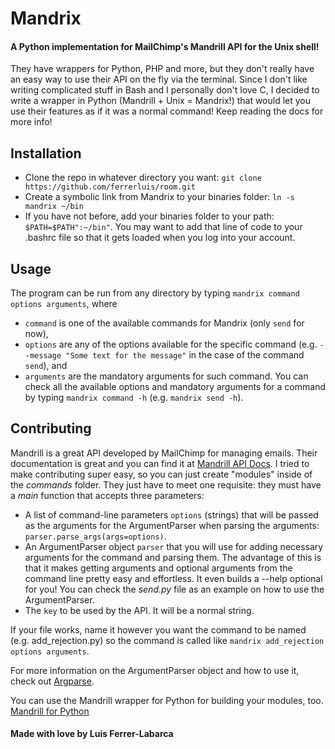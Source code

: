 # Mandrix
#### A Python implementation for MailChimp's Mandrill API for the Unix shell!
They have wrappers for Python, PHP and more, but they don't really have an easy way to use their API on the fly via the terminal. Since I don't like writing complicated stuff in Bash and I personally don't love C, I decided to write a wrapper in Python (Mandrill + Unix = Mandrix!) that would let you use their features as if it was a normal command! Keep reading the docs for more info!

## Installation
* Clone the repo in whatever directory you want: `git clone https://github.com/ferrerluis/room.git`
* Create a symbolic link from Mandrix to your binaries folder: `ln -s mandrix ~/bin`
* If you have not before, add your binaries folder to your path: `$PATH=$PATH":~/bin"`. You may want to add that line of code to your .bashrc file so that it gets loaded when you log into your account.

## Usage
The program can be run from any directory by typing `mandrix command options arguments`, where
* `command` is one of the available commands for Mandrix (only `send` for now),
* `options` are any of the options available for the specific command (e.g. `--message "Some text for the message"` in the case of the command `send`), and
* `arguments` are the mandatory arguments for such command.
You can check all the available options and mandatory arguments for a command by typing `mandrix command -h` (e.g. `mandrix send -h`).

## Contributing
Mandrill is a great API developed by MailChimp for managing emails. Their documentation is great and you can find it at [Mandrill API Docs](https://mandrillapp.com/api/docs/).
I tried to make contributing super easy, so you can just create "modules" inside of the *commands* folder. They just have to meet one requisite: they must have a *main* function that accepts three parameters:
* A list of command-line parameters `options` (strings) that will be passed as the arguments for the ArgumentParser when parsing the arguments: `parser.parse_args(args=options)`.
* An ArgumentParser object `parser` that you will use for adding necessary arguments for the command and parsing them. The advantage of this is that it makes getting arguments and optional arguments from the command line pretty easy and effortless. It even builds a --help optional for you! You can check the *send.py* file as an example on how to use the ArgumentParser.
* The `key` to be used by the API. It will be a normal string.

If your file works, name it however you want the command to be named (e.g. add\_rejection.py) so the command is called like `mandrix add_rejection options arguments`.

For more information on the ArgumentParser object and how to use it, check out [Argparse](https://docs.python.org/3/library/argparse.html).

You can use the Mandrill wrapper for Python for building your modules, too. [Mandrill for Python](https://mandrillapp.com/api/docs/index.python.html)

#### Made with love by Luis Ferrer-Labarca
